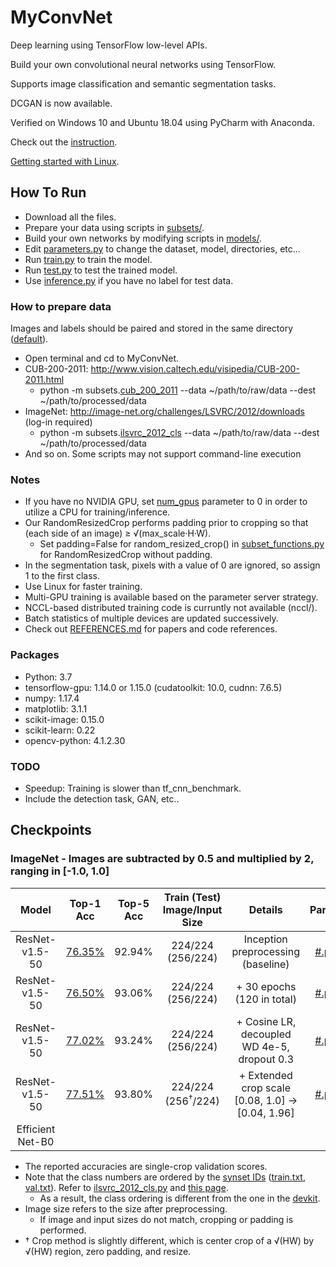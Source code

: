 # MyConvNet
  Deep learning using TensorFlow low-level APIs.

  Build your own convolutional neural networks using TensorFlow.
  
  Supports image classification and semantic segmentation tasks.
  
  DCGAN is now available.
  
  Verified on Windows 10 and Ubuntu 18.04 using PyCharm with Anaconda.
  
  Check out the [instruction](https://www.dropbox.com/s/64wtb6kvn9ms5o3/MyConvNet.pptx?dl=0).
  
  [Getting started with Linux](https://www.dropbox.com/s/uiz95c6vnlsvcp0/TF_Linux_SSH.pptx?dl=0).

## How To Run
- Download all the files.
- Prepare your data using scripts in [subsets/](https://github.com/dooyounggo/MyConvNet/tree/master/subsets).
- Build your own networks by modifying scripts in [models/](https://github.com/dooyounggo/MyConvNet/tree/master/models).
- Edit [parameters.py](https://github.com/dooyounggo/MyConvNet/blob/master/classification/parameters.py) to change the dataset, model, directories, etc...
- Run [train.py](https://github.com/dooyounggo/MyConvNet/blob/master/classification/train.py) to train the model.
- Run [test.py](https://github.com/dooyounggo/MyConvNet/blob/master/classification/test.py) to test the trained model.
- Use [inference.py](https://github.com/dooyounggo/MyConvNet/blob/master/classification/inference.py) if you have no label for test data.

### How to prepare data
Images and labels should be paired and stored in the same directory ([default](https://github.com/dooyounggo/MyConvNet/blob/master/subsets/subset_functions.py#L15)).
- Open terminal and cd to MyConvNet.
- CUB-200-2011: http://www.vision.caltech.edu/visipedia/CUB-200-2011.html
  - python -m subsets.[cub_200_2011](https://github.com/dooyounggo/MyConvNet/blob/master/subsets/cub_200_2011.py) --data ~/path/to/raw/data --dest ~/path/to/processed/data
- ImageNet: http://image-net.org/challenges/LSVRC/2012/downloads (log-in required)
  - python -m subsets.[ilsvrc_2012_cls](https://github.com/dooyounggo/MyConvNet/blob/master/subsets/ilsvrc_2012_cls.py) --data ~/path/to/raw/data --dest ~/path/to/processed/data
- And so on.
Some scripts may not support command-line execution

### Notes
- If you have no NVIDIA GPU, set [num_gpus](https://github.com/dooyounggo/MyConvNet/blob/master/classification/parameters.py#L60) parameter to 0 in order to utilize a CPU for training/inference.
- Our RandomResizedCrop performs padding prior to cropping so that (each side of an image) ≥ √(max_scale·H·W).
  - Set padding=False for random_resized_crop() in [subset_functions.py](https://github.com/dooyounggo/MyConvNet/blob/master/subsets/subset_functions.py) for RandomResizedCrop without padding.
- In the segmentation task, pixels with a value of 0 are ignored, so assign 1 to the first class.
- Use Linux for faster training.
- Multi-GPU training is available based on the parameter server strategy.
- NCCL-based distributed training code is curruntly not available (nccl/).
- Batch statistics of multiple devices are updated successively.
- Check out [REFERENCES.md](https://github.com/dooyounggo/MyConvNet/blob/master/REFERENCES.md) for papers and code references.

### Packages
- Python: 3.7
- tensorflow-gpu: 1.14.0 or 1.15.0 (cudatoolkit: 10.0, cudnn: 7.6.5)
- numpy: 1.17.4
- matplotlib: 3.1.1
- scikit-image: 0.15.0
- scikit-learn: 0.22
- opencv-python: 4.1.2.30

### TODO
- Speedup: Training is slower than tf_cnn_benchmark.
- Include the detection task, GAN, etc..

## Checkpoints
### ImageNet - Images are subtracted by 0.5 and multiplied by 2, ranging in [-1.0, 1.0]
| Model | Top-1 Acc | Top-5 Acc | Train (Test) Image/Input Size | Details | Param | Ckpt |
|:---:|:---:|:---:|:---:|:---:|:---:|:---:|
| ResNet-v1.5-50 | [76.35%](https://www.dropbox.com/s/4aoscqqovpdaqwr/ResNet-v1.5-50_ImageNet.svg?dl=0) | 92.94% | 224/224 (256/224) | Inception preprocessing (baseline) | [#.py](https://www.dropbox.com/s/lhmnshgfs9jvrfd/imagenet_res50.py?dl=0) | [#.zip](https://www.dropbox.com/s/ruxx6lhmkzmu7u9/ResNet-v1.5-50_ImageNet.zip?dl=0) |
| ResNet-v1.5-50 | [76.50%](https://www.dropbox.com/s/1h8udkqxi97fhg4/learning_curve-result-1.svg?dl=0) | 93.06% | 224/224 (256/224) | + 30 epochs (120 in total) | [#.py](https://www.dropbox.com/s/w197etq5hkl4koy/ResNet-v1.5-50_ImageNet.py?dl=0) | [#.zip](https://www.dropbox.com/s/xl15y6g0n4aaq20/ResNet-v1.5-50_ImageNet_20200110.zip?dl=0) |
| ResNet-v1.5-50 | [77.02%](https://www.dropbox.com/s/2tw1e5w4a48abp7/learning_curve-result-1.svg?dl=0) | 93.24% | 224/224 (256/224) | + Cosine LR, decoupled WD 4e-5, dropout 0.3 | [#.py](https://www.dropbox.com/s/ru6lmizsw7ck1w4/ResNet-v1.5-50_ImageNet_cos.py?dl=0) | [#.zip](https://www.dropbox.com/s/b1g1wjlmq0ziohj/ResNet-v1.5-50_ImageNet_cos.zip?dl=0) |
| ResNet-v1.5-50 | [77.51%](https://www.dropbox.com/s/zd27ccoherakcvz/learning_curve-result-1.svg?dl=0) | 93.80% | 224/224 (256<sup>†</sup>/224) | + Extended crop scale <br> [0.08, 1.0] -> [0.04, 1.96] | [#.py](https://www.dropbox.com/s/qusgwj91mgmml79/ResNet-v1.5-50_ImageNet_es.py?dl=0) | [#.zip](https://www.dropbox.com/s/wqcsb0skk4uvwtn/ResNet-v1.5-50_ImageNet_ES.zip?dl=0) |
| Efficient<br>Net-B0 |  |  |  |  |  |  |

- The reported accuracies are single-crop validation scores.
- Note that the class numbers are ordered by the [synset IDs](https://www.dropbox.com/s/q8a6epwy2g2phht/synset_words.txt?dl=0) ([train.txt](https://www.dropbox.com/s/bqgzxfv2ys4ej6l/train.txt?dl=0), [val.txt](https://www.dropbox.com/s/wihtxqlotdlmodu/val.txt?dl=0)). Refer to [ilsvrc_2012_cls.py]() and [this page](https://gist.github.com/ksimonyan/fd8800eeb36e276cd6f9#file-readme-md).
  - As a result, the class ordering is different from the one in the [devkit](http://image-net.org/challenges/LSVRC/2017/downloads).
- Image size refers to the size after preprocessing.
  - If image and input sizes do not match, cropping or padding is performed.
- † Crop method is slightly different, which is center crop of a √(HW) by √(HW) region, zero padding, and resize.
